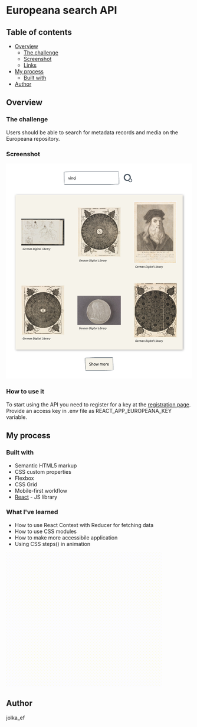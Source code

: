 # Europeana search API

## Table of contents

- [Overview](#overview)
  - [The challenge](#the-challenge)
  - [Screenshot](#screenshot)
  - [Links](#links)
- [My process](#my-process)
  - [Built with](#built-with)
- [Author](#author)

## Overview

### The challenge

Users should be able to search for metadata records and media on the Europeana repository.

### Screenshot

![](./docs/screenshot.png)

### How to use it

To start using the API you need to register for a key at the [registration page](https://pro.europeana.eu/pages/get-api).
Provide an access key in .env file as REACT_APP_EUROPEANA_KEY variable.

## My process

### Built with

- Semantic HTML5 markup
- CSS custom properties
- Flexbox
- CSS Grid
- Mobile-first workflow
- [React](https://reactjs.org/) - JS library

### What I've learned

- How to use React Context with Reducer for fetching data
- How to use CSS modules
- How to make more accessibile application
- Using CSS steps() in animation

![example gif alt text](docs/Loader.gif)


## Author

jolka_ef
